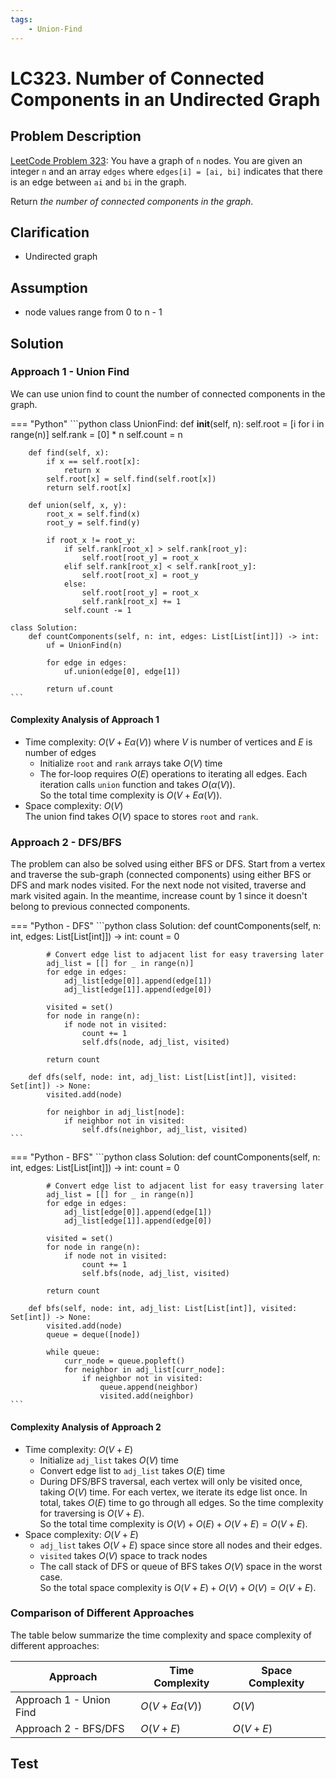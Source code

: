 ```yaml
---
tags:
    - Union-Find
---
```


# LC323. Number of Connected Components in an Undirected Graph

## Problem Description

[LeetCode Problem 323](https://leetcode.com/problems/number-of-connected-components-in-an-undirected-graph/):
You have a graph of `n` nodes. You are given an integer `n` and an array `edges` where
`edges[i] = [ai, bi]` indicates that there is an edge between `ai` and `bi` in the graph.

Return _the number of connected components in the graph_.

## Clarification

- Undirected graph

## Assumption

- node values range from 0 to n - 1

## Solution

### Approach 1 - Union Find

We can use union find to count the number of connected components in the graph.

=== "Python"
    ```python
    class UnionFind:
        def __init__(self, n):
            self.root = [i for i in range(n)]
            self.rank = [0] * n
            self.count = n

        def find(self, x):
            if x == self.root[x]:
                return x
            self.root[x] = self.find(self.root[x])
            return self.root[x]

        def union(self, x, y):
            root_x = self.find(x)
            root_y = self.find(y)

            if root_x != root_y:
                if self.rank[root_x] > self.rank[root_y]:
                    self.root[root_y] = root_x
                elif self.rank[root_x] < self.rank[root_y]:
                    self.root[root_x] = root_y
                else:
                    self.root[root_y] = root_x
                    self.rank[root_x] += 1
                self.count -= 1

    class Solution:
        def countComponents(self, n: int, edges: List[List[int]]) -> int:
            uf = UnionFind(n)

            for edge in edges:
                uf.union(edge[0], edge[1])

            return uf.count
    ```

#### Complexity Analysis of Approach 1

- Time complexity: $O(V + E \alpha(V))$  where $V$ is number of vertices and $E$ is number of edges  
    - Initialize `root` and `rank` arrays take $O(V)$ time
    - The for-loop requires $O(E)$ operations to iterating all edges. Each iteration calls `union` function and takes $O(\alpha(V))$.  
    So the total time complexity is $O(V + E \alpha(V))$.
- Space complexity: $O(V)$  
  The union find takes $O(V)$ space to stores `root` and `rank`.

### Approach 2 - DFS/BFS

The problem can also be solved using either BFS or DFS. Start from a vertex and traverse the sub-graph (connected components) using either BFS or DFS and mark nodes visited. For the next node not visited, traverse and mark visited again. In the meantime, increase count by 1 since it doesn't belong to previous connected components.

=== "Python - DFS"
    ```python
    class Solution:
        def countComponents(self, n: int, edges: List[List[int]]) -> int:
            count = 0

            # Convert edge list to adjacent list for easy traversing later
            adj_list = [[] for _ in range(n)]
            for edge in edges:
                adj_list[edge[0]].append(edge[1])
                adj_list[edge[1]].append(edge[0])

            visited = set()
            for node in range(n):
                if node not in visited:
                    count += 1
                    self.dfs(node, adj_list, visited)

            return count

        def dfs(self, node: int, adj_list: List[List[int]], visited: Set[int]) -> None:
            visited.add(node)

            for neighbor in adj_list[node]:
                if neighbor not in visited:
                    self.dfs(neighbor, adj_list, visited)
    ```

=== "Python - BFS"
    ```python
    class Solution:
        def countComponents(self, n: int, edges: List[List[int]]) -> int:
            count = 0

            # Convert edge list to adjacent list for easy traversing later
            adj_list = [[] for _ in range(n)]
            for edge in edges:
                adj_list[edge[0]].append(edge[1])
                adj_list[edge[1]].append(edge[0])

            visited = set()
            for node in range(n):
                if node not in visited:
                    count += 1
                    self.bfs(node, adj_list, visited)

            return count

        def bfs(self, node: int, adj_list: List[List[int]], visited: Set[int]) -> None:
            visited.add(node)
            queue = deque([node])

            while queue:
                curr_node = queue.popleft()
                for neighbor in adj_list[curr_node]:
                    if neighbor not in visited:
                        queue.append(neighbor)
                        visited.add(neighbor)
    ```

#### Complexity Analysis of Approach 2

- Time complexity: $O(V + E)$  
    - Initialize `adj_list` takes $O(V)$ time
    - Convert edge list to `adj_list` takes $O(E)$ time
    - During DFS/BFS traversal, each vertex will only be visited once, taking $O(V)$ time. For each vertex, we iterate its edge list once. In total, takes $O(E)$ time to go through all edges. So the time complexity for traversing is $O(V + E)$.  
    So the total time complexity is $O(V) + O(E) + O(V + E) = O(V + E)$.
- Space complexity: $O(V + E)$  
    - `adj_list` takes $O(V + E)$ space since store all nodes and their edges.
    - `visited` takes $O(V)$ space to track nodes
    - The call stack of DFS or queue of BFS takes $O(V)$ space in the worst case.  
    So the total space complexity is $O(V + E) + O(V) + O(V) = O(V + E)$.

### Comparison of Different Approaches

The table below summarize the time complexity and space complexity of different
approaches:

Approach    | Time Complexity   | Space Complexity |
------------| ---------------   | ---------------- |
Approach 1 - Union Find  |  $O(V + E \alpha(V))$           | $O(V)$ |
Approach 2 - BFS/DFS  |  $O(V + E)$           | $O(V + E)$  |

## Test
